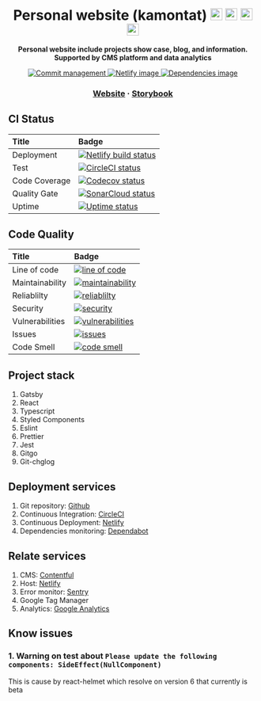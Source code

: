 <!-- Title section -->
<h1 align="center">
  Personal website (kamontat)

  <img src="https://simpleicons.org/icons/gatsby.svg" width="24px">
  <img src="https://simpleicons.org/icons/typescript.svg" width="24px">
  <img src="https://simpleicons.org/icons/jest.svg" width="24px">
  <img src="https://simpleicons.org/icons/microsoftedge.svg" width="24px">
</h1>

<!-- Description section -->
<p align="center">
  <strong>Personal website include projects show case, blog, and information. Supported by CMS platform and data analytics</strong>
</p>

<!-- Static badge setup -->
<p align="center">
  <a href="https://github.com/kamontat/gitgo">
    <img src="https://img.shields.io/badge/commit-gitgo-6DC1E8.svg" alt="Commit management" />
  </a>
  <a href="https://app.netlify.com/sites/kamontat/overview">
    <img src="https://img.shields.io/badge/deploy%20with-netlify-00C7B7.svg?logo=netlify&logoWidth=20" alt="Netlify image"/>
  </a>
  <a href="https://app.dependabot.com/accounts/kamontat/projects/168664">
    <img src="https://img.shields.io/badge/dependencies%20-dependabot-025E8C.svg?logo=dependabot&logoWidth=20" alt="Dependencies image"/>
  </a>
</p>

<!-- External section -->
<h3 align="center">
  <a href="https://kamontat.net">Website</a>
  <span> · </span>
  <a href="https://storybook.kamontat.net">Storybook</a>
</h3>

## CI Status

| Title         | Badge                                                              |
| :------------ | :----------------------------------------------------------------- |
| Deployment    | [![Netlify build status][netlify-status-img]][netlify-status-link] |
| Test          | [![CircleCI status][circleci-status-img]][circleci-status-link]    |
| Code Coverage | [![Codecov status][codecov-status-img]][codecov-status-link]       |
| Quality Gate  | [![SonarCloud status][sonarcloud-status-img]][sonarcloud-link]     |
| Uptime        | [![Uptime status][uptime-status-img]][uptime-status-link]          |

## Code Quality

| Title           | Badge                                                                 |
| :-------------- | :-------------------------------------------------------------------- |
| Line of code    | [![line of code][sonarcloud-loc-img]][sonarcloud-link]                |
| Maintainability | [![maintainability][sonarcloud-maintainability-img]][sonarcloud-link] |
| Reliablilty     | [![reliablilty][sonarcloud-reliablilty-img]][sonarcloud-link]         |
| Security        | [![security][sonarcloud-security-img]][sonarcloud-link]               |
| Vulnerabilities | [![vulnerabilities][sonarcloud-vulnerabilities-img]][sonarcloud-link] |
| Issues          | [![issues][sonarcloud-issues-img]][sonarcloud-link]                   |
| Code Smell      | [![code smell][sonarcloud-code-smell-img]][sonarcloud-link]           |

## Project stack

1. Gatsby
2. React
3. Typescript
4. Styled Components
5. Eslint
6. Prettier
7. Jest
8. Gitgo
9. Git-chglog

## Deployment services

1. Git repository: [Github](https://github.com/kamontat/kamontat)
2. Continuous Integration: [CircleCI](https://app.circleci.com/pipelines/github/kamontat/kamontat)
3. Continuous Deployment: [Netlify](https://app.netlify.com/sites/kamontat/overview)
4. Dependencies monitoring: [Dependabot](https://app.dependabot.com/)

## Relate services

1. CMS: [Contentful][contentful]
2. Host: [Netlify][netlify]
3. Error monitor: [Sentry][sentry]
4. Google Tag Manager
5. Analytics: [Google Analytics](https://analytics.google.com/)

## Know issues

### 1. Warning on test about `Please update the following components: SideEffect(NullComponent)`

This is cause by react-helmet which resolve on version 6 that currently is beta

<!-- netlify links -->
[netlify-status-link]: https://app.netlify.com/sites/kamontat/deploys
[netlify-status-img]: https://img.shields.io/netlify/1a3194ab-0c6d-4bae-887f-caf7e1be6dea?logo=netlify&logoColor=white&style=flat-square

<!-- circleci links -->
[circleci-status-link]: https://app.circleci.com/pipelines/github/kamontat/kamontat
[circleci-status-img]: https://img.shields.io/circleci/build/github/kamontat/kamontat/master?label=circleci&logo=circleci&style=flat-square

<!-- codecov links -->
[codecov-status-link]: https://codecov.io/gh/kamontat/kamontat
[codecov-status-img]: https://img.shields.io/codecov/c/github/kamontat/kamontat?logo=codecov&logoColor=white&style=flat-square

<!-- uptimerobot -->
[uptime-status-link]: https://status.kamontat.net
[uptime-status-img]: https://img.shields.io/uptimerobot/ratio/m782498097-1ad17a9a18c1ce4f09a4a295?label=uptime%2030d&style=flat-square

<!-- sonarcloud links -->
[sonarcloud-link]: https://sonarcloud.io/dashboard?id=kamontat_kamontat
[sonarcloud-status-img]: https://img.shields.io/sonar/quality_gate/kamontat_kamontat?server=https%3A%2F%2Fsonarcloud.io&label=quality&logo=sonarcloud&logoColor=white&style=flat-square
[sonarcloud-loc-img]: https://sonarcloud.io/api/project_badges/measure?project=kamontat_kamontat&metric=ncloc
[sonarcloud-maintainability-img]: https://sonarcloud.io/api/project_badges/measure?project=kamontat_kamontat&metric=sqale_rating
[sonarcloud-reliablilty-img]: https://sonarcloud.io/api/project_badges/measure?project=kamontat_kamontat&metric=reliability_rating
[sonarcloud-security-img]: https://sonarcloud.io/api/project_badges/measure?project=kamontat_kamontat&metric=security_rating
[sonarcloud-vulnerabilities-img]: https://sonarcloud.io/api/project_badges/measure?project=kamontat_kamontat&metric=vulnerabilities
[sonarcloud-issues-img]: https://sonarcloud.io/api/project_badges/measure?project=kamontat_kamontat&metric=bugs
[sonarcloud-code-smell-img]: https://sonarcloud.io/api/project_badges/measure?project=kamontat_kamontat&metric=code_smells

<!-- External links -->
[contentful]: https://www.contentful.com/
[netlify]: https://www.netlify.com/
[sentry]: https://sentry.io/